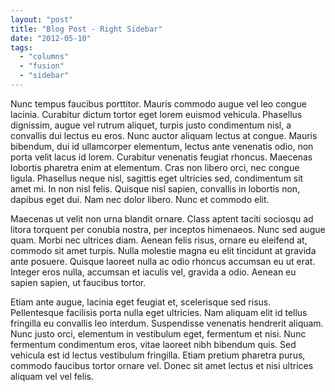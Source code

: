```yaml
---
layout: "post"
title: "Blog Post - Right Sidebar"
date: "2012-05-10"
tags: 
  - "columns"
  - "fusion"
  - "sidebar"
---
```


Nunc tempus faucibus porttitor. Mauris commodo augue vel leo congue lacinia. Curabitur dictum tortor eget lorem euismod vehicula. Phasellus dignissim, augue vel rutrum aliquet, turpis justo condimentum nisl, a convallis dui lectus eu eros. Nunc auctor aliquam lectus at congue. Mauris bibendum, dui id ullamcorper elementum, lectus ante venenatis odio, non porta velit lacus id lorem. Curabitur venenatis feugiat rhoncus. Maecenas lobortis pharetra enim at <!--more-->elementum. Cras non libero orci, nec congue ligula. Phasellus neque nisl, sagittis eget ultricies sed, condimentum sit amet mi. In non nisl felis. Quisque nisl sapien, convallis in lobortis non, dapibus eget dui. Nam nec dolor libero. Nunc et commodo elit.

Maecenas ut velit non urna blandit ornare. Class aptent taciti sociosqu ad litora torquent per conubia nostra, per inceptos himenaeos. Nunc sed augue quam. Morbi nec ultrices diam. Aenean felis risus, ornare eu eleifend at, commodo sit amet turpis. Nulla molestie magna eu elit tincidunt at gravida ante posuere. Quisque laoreet nulla ac odio rhoncus accumsan eu ut erat. Integer eros nulla, accumsan et iaculis vel, gravida a odio. Aenean eu sapien sapien, ut faucibus tortor.

Etiam ante augue, lacinia eget feugiat et, scelerisque sed risus. Pellentesque facilisis porta nulla eget ultricies. Nam aliquam elit id tellus fringilla eu convallis leo interdum. Suspendisse venenatis hendrerit aliquam. Nunc justo orci, elementum in vestibulum eget, fermentum et nisi. Nunc fermentum condimentum eros, vitae laoreet nibh bibendum quis. Sed vehicula est id lectus vestibulum fringilla. Etiam pretium pharetra purus, commodo faucibus tortor ornare vel. Donec sit amet lectus et nisi ultrices aliquam vel vel felis.